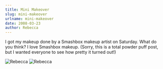 ```yaml
---
title: Mini Makeover
slug: mini-makeover
urlname: mini-makeover
date: 2008-03-23
author: Rebecca
---
```

I got my makeup done by a Smashbox makeup artist on Saturday. What do you think?
I love Smashbox makeup. (Sorry, this is a total powder puff post, but I wanted
everyone to see how pretty it turned out!)

<img src="{static}/images/2008-03-22-makeup-01.jpg" alt="Rebecca" class="img-fluid">

<img src="{static}/images/2008-03-22-makeup-02.jpg" alt="Rebecca" class="img-fluid">
